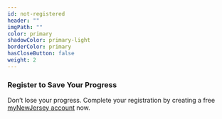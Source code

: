 ```yaml
---
id: not-registered
header: ""
imgPath: ""
color: primary
shadowColor: primary-light
borderColor: primary
hasCloseButton: false
weight: 2
---
```


### Register to Save Your Progress

Don’t lose your progress. Complete your registration by creating a free [myNewJersey account](/self-register) now.
